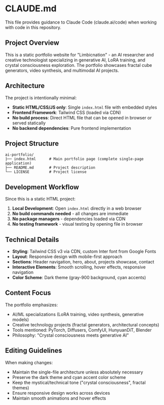 # CLAUDE.md

This file provides guidance to Claude Code (claude.ai/code) when working with code in this repository.

## Project Overview

This is a static portfolio website for "Limbicnation" - an AI researcher and creative technologist specializing in generative AI, LoRA training, and crystal consciousness exploration. The portfolio showcases fractal cube generators, video synthesis, and multimodal AI projects.

## Architecture

The project is intentionally minimal:
- **Static HTML/CSS/JS only**: Single `index.html` file with embedded styles
- **Frontend Framework**: Tailwind CSS (loaded via CDN)
- **No build process**: Direct HTML file that can be opened in browser or served statically
- **No backend dependencies**: Pure frontend implementation

## Project Structure

```
ai-portfolio/
├── index.html      # Main portfolio page (complete single-page application)
├── README.md       # Project description
└── LICENSE         # Project license
```

## Development Workflow

Since this is a static HTML project:

1. **Local Development**: Open `index.html` directly in a web browser
2. **No build commands needed** - all changes are immediate
3. **No package managers** - dependencies loaded via CDN
4. **No testing framework** - visual testing by opening file in browser

## Technical Details

- **Styling**: Tailwind CSS v3 via CDN, custom Inter font from Google Fonts
- **Layout**: Responsive design with mobile-first approach
- **Sections**: Header navigation, hero, about, projects showcase, contact
- **Interactive Elements**: Smooth scrolling, hover effects, responsive navigation
- **Color Scheme**: Dark theme (gray-900 background, cyan accents)

## Content Focus

The portfolio emphasizes:
- AI/ML specializations (LoRA training, video synthesis, generative models)
- Creative technology projects (fractal generators, architectural concepts)
- Tools mentioned: PyTorch, Diffusers, ComfyUI, HunyuanDiT, Blender
- Philosophy: "Crystal consciousness meets generative AI"

## Editing Guidelines

When making changes:
- Maintain the single-file architecture unless absolutely necessary
- Preserve the dark theme and cyan accent color scheme
- Keep the mystical/technical tone ("crystal consciousness", fractal themes)
- Ensure responsive design works across devices
- Maintain smooth animations and hover effects